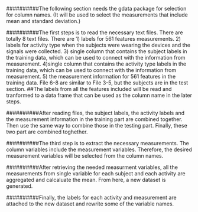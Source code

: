 

##########The following section needs the gdata package for selection for column names. (It will be used to select the measurements that include mean and standard deviation.)

##########The first steps is to read the necessary text files. There are totally 8 text files. There are 1) labels for 561 features measurements. 2) labels for activity type when the subjects were wearing the devices and the signals were collected. 3) single column that contains the subject labels in the training data, which can be used to connect with the information from measurement. 4)single column that contains the activity type labels in the training data, which can be used to connect with the information from measurement. 5) the measurement information for 561 features in the training data. File 6-8 are similar to File 3-5, but the subjects are in the test section.
##The labels from all the features included will be read and tranformed to a data frame that can be used as the column name in the later steps.

##########After reading files, the subject labels, the activity labels and the measurement information in the training part are combined together. Then use the same way to combine those in the testing part. Finally, these two part are combined toghether.

##########The third step is to extract the necessary measurements. The column variables include the measurement variables. Therefore, the desired measurement variables will be selected from the column names.

##########After retrieving the needed measurment variables, all the measurements from single variable for each subject and each activity are aggregated and calcaluate the mean. From here, a new dataset is generated.

##########Finally, the labels for each activity and measurement are attached to the new dataset and rewrite some of the variable names. 
